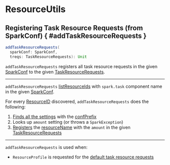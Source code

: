 # ResourceUtils

## Registering Task Resource Requests (from SparkConf) { #addTaskResourceRequests }

```scala
addTaskResourceRequests(
  sparkConf: SparkConf,
  treqs: TaskResourceRequests): Unit
```

`addTaskResourceRequests` registers all task resource requests in the given [SparkConf](../SparkConf.md) to the given [TaskResourceRequests](TaskResourceRequests.md).

---

`addTaskResourceRequests` [listResourceIds](#listResourceIds) with `spark.task` component name in the given [SparkConf](../SparkConf.md).

For every [ResourceID](ResourceID.md) discovered, `addTaskResourceRequests` does the following:

1. [Finds all the settings](../SparkConf.md#getAllWithPrefix) with the [confPrefix](ResourceID.md#confPrefix)
1. Looks up `amount` setting (or throws a `SparkException`)
1. [Registers](TaskResourceRequests.md#resource) the [resourceName](ResourceID.md#resourceName) with the `amount` in the given [TaskResourceRequests](TaskResourceRequests.md)

---

`addTaskResourceRequests` is used when:

* `ResourceProfile` is requested for the [default task resource requests](ResourceProfile.md#getDefaultTaskResources)
